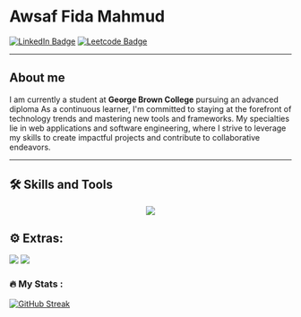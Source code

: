 <h1>Awsaf Fida Mahmud</h1>
<div id="badges">
<a href="https://www.linkedin.com/in/awsaf-fida-mahmud-bbb115211/"><img src="https://img.shields.io/badge/LinkedIn-blue?style=for-the-badge&logo=linkedin&logoColor=white" alt="LinkedIn Badge"/></a>
<a href="https://leetcode.com/omelettech/"><img src="https://img.shields.io/badge/LeetCode-000000?style=for-the-badge&logo=LeetCode&logoColor=#d16c06" alt="Leetcode Badge"/></a>
</div>
<hr>
<h2>About me</h2>

I am currently a student at **George Brown College** pursuing an advanced diploma As a continuous learner, I'm committed to staying at the forefront of technology trends and mastering new tools and frameworks. My specialties lie in web applications and software engineering, where I strive to leverage my skills to create impactful projects and contribute to collaborative endeavors.
<hr>

## 🛠️ Skills and Tools
<div align="center" id="skill-icons">
  <a href="https://skillicons.dev">
    <img src="https://skillicons.dev/icons?i=py,django,react,cs,java,js,mysql,sqlite,bash,git,dotnet,php,html,css"/>
  </a>

</div>

<h2>⚙️ Extras:</h2>
<div>
  <img src="https://img.shields.io/badge/Notion-%23000000.svg?style=for-the-badge&logo=notion&logoColor=white"/>
  <img src="https://img.shields.io/badge/adobe%20photoshop-%2331A8FF.svg?style=for-the-badge&logo=adobe%20photoshop&logoColor=white"/>
</div>


### :fire: My Stats :
[![GitHub Streak](http://github-readme-streak-stats.herokuapp.com?user=omelettech&theme=dark&background=000000)](https://git.io/streak-stats)
<!--
**omelettech/omelettech** is a ✨ _special_ ✨ repository because its `README.md` (this file) appears on your GitHub profile.

Here are some ideas to get you started:

- 🔭 I’m currently working on ...
- 🌱 I’m currently learning ...
- 👯 I’m looking to collaborate on ...
- 🤔 I’m looking for help with ...
- 💬 Ask me about ...
- 📫 How to reach me: ...
- 😄 Pronouns: ...
- ⚡ Fun fact: ...
-->
